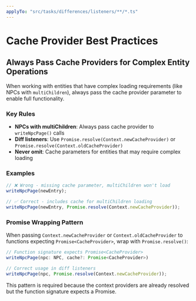 ```yaml
---
applyTo: "src/tasks/differences/listeners/**/*.ts"
---
```


# Cache Provider Best Practices

## Always Pass Cache Providers for Complex Entity Operations

When working with entities that have complex loading requirements (like NPCs with `multiChildren`), always pass the cache provider parameter to enable full functionality.

### Key Rules

- **NPCs with multiChildren**: Always pass cache provider to `writeNpcPage()` calls
- **Diff listeners**: Use `Promise.resolve(Context.newCacheProvider)` or `Promise.resolve(Context.oldCacheProvider)`
- **Never omit**: Cache parameters for entities that may require complex loading

### Examples

```typescript
// ❌ Wrong - missing cache parameter, multiChildren won't load
writeNpcPage(newEntry);

// ✅ Correct - includes cache for multiChildren loading
writeNpcPage(newEntry, Promise.resolve(Context.newCacheProvider));
```

### Promise Wrapping Pattern

When passing `Context.newCacheProvider` or `Context.oldCacheProvider` to functions expecting `Promise<CacheProvider>`, wrap with `Promise.resolve()`:

```typescript
// Function signature expects Promise<CacheProvider>
writeNpcPage(npc: NPC, cache?: Promise<CacheProvider>)

// Correct usage in diff listeners
writeNpcPage(npc, Promise.resolve(Context.newCacheProvider));
```

This pattern is required because the context providers are already resolved but the function signature expects a Promise.
